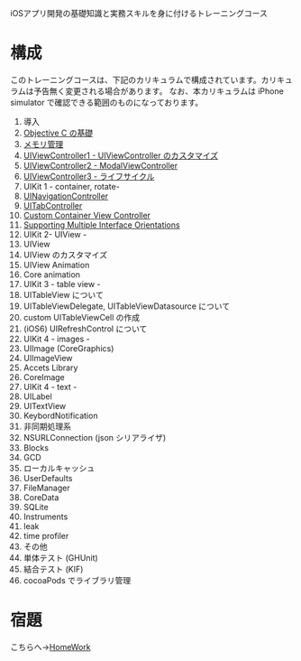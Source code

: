 iOSアプリ開発の基礎知識と実務スキルを身に付けるトレーニングコース

# 構成
このトレーニングコースは、下記のカリキュラムで構成されています。カリキュラムは予告無く変更される場合があります。
なお、本カリキュラムは iPhone simulator で確認できる範囲のものになっております。

1. 導入
 1. [Objective C の基礎](https://github.com/mixi-inc/iOSTraining/wiki/1.1-Objective-C-%E3%81%AE%E5%9F%BA%E7%A4%8E)
 2. [メモリ管理](https://github.com/mixi-inc/iOSTraining/wiki/1.2-%E3%83%A1%E3%83%A2%E3%83%AA%E7%AE%A1%E7%90%86)
 3. [UIViewController1 - UIViewController のカスタマイズ ](https://github.com/mixi-inc/iOSTraining/wiki/1.3-UIViewController1---UIViewController-%E3%81%AE%E3%82%AB%E3%82%B9%E3%82%BF%E3%83%9E%E3%82%A4%E3%82%BA#wiki-UIVC_lifecycle)
 4. [UIViewController2 - ModalViewController](https://github.com/mixi-inc/iOSTraining/wiki/1.4-UIViewController2---ModalViewController)
 5. [UIViewController3 - ライフサイクル](https://github.com/mixi-inc/iOSTraining/wiki/1.5-UIViewController3---%E3%83%A9%E3%82%A4%E3%83%95%E3%82%B5%E3%82%A4%E3%82%AF%E3%83%AB)
2. UIKit 1 - container, rotate-
 1. [UINavigationController](https://github.com/mixi-inc/iOSTraining/wiki/2.1-UINavigationController)
 2. [UITabController](https://github.com/mixi-inc/iOSTraining/wiki/2.2-UITabController)
 3. [Custom Container View Controller](https://github.com/mixi-inc/iOSTraining/wiki/2.3-Custom-Container-View-Controller)
 4. [Supporting Multiple Interface Orientations](https://github.com/mixi-inc/iOSTraining/wiki/2.4-Supporting-Multiple-Interface-Orientations)
3. UIKit 2- UIView -
 1. UIView
 2. UIView のカスタマイズ
 3. UIView Animation
 4. Core animation
4. UIKit 3 - table view -
 1. UITableView について
 2. UITableViewDelegate, UITableViewDatasource について
 3. custom UITableViewCell の作成
 4. (iOS6) UIRefreshControl について
5. UIKit 4 - images -
 1. UIImage (CoreGraphics)
 2. UIImageView
 3. Accets Library
 4. CoreImage
5. UIKit 4 - text -
 1. UILabel
 2. UITextView
 3. KeybordNotification
6. 非同期処理系
 1. NSURLConnection (json シリアライザ)
 2. Blocks
 3. GCD
8. ローカルキャッシュ
 1. UserDefaults
 2. FileManager
 3. CoreData
 4. SQLite
9. Instruments
 1. leak
 2. time profiler
10. その他
 1. 単体テスト (GHUnit)
 2. 結合テスト (KIF)
 3. cocoaPods でライブラリ管理


# 宿題
こちらへ→[HomeWork](https://github.com/mixi-inc/iOSTraining/wiki/HomeWork)